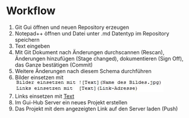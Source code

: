 # Workflow
1. Git Gui öffnen und neuen Repository erzeugen
1. Notepad++ öffnen und Datei unter .md Datentyp im Repository speichern
1. Text eingeben
1. Mit Git Dokument nach Änderungen durchscannen (Rescan), Änderungen hinzufügen (Stage changed), dokumentieren (Sign Off), das Ganze bestätigen (Commit)
1. Weitere Änderungen nach diesem Schema durchführen
1. Bilder einsetzen mit ![Text](Bilder_und_Links.JPG)
1. Links einsetzen mit  [Text](http://trumpdonald.org/)
1. Im Gui-Hub Server ein neues Projekt erstellen 
1. Das Projekt mit dem angezeigten Link auf den Server laden (Push)

